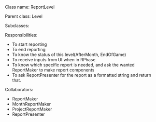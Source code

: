 Class name: ReportLevel

Parent class: Level

Subclasses:

Responsibilities:
* To start reporting
* To end reporting
* To know the status of this level(AfterMonth, EndOfGame)
* To receive inputs from UI when in RPhase.
* To know which specific report is needed, and ask the wanted ReportMaker to make report components
* To ask ReportPresenter for the report as a formatted string and return that.

Collaborators:
* ReportMaker
* MonthReportMaker
* ProjectReportMaker
* ReportPresenter